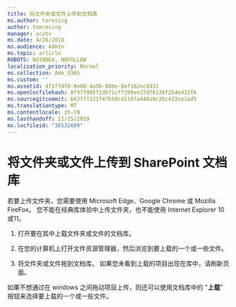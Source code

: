 ```yaml
---
title: 将文件夹或文件上传到文档库
ms.author: toresing
author: tomresing
manager: scotv
ms.date: 4/26/2018
ms.audience: Admin
ms.topic: article
ROBOTS: NOINDEX, NOFOLLOW
localization_priority: Normal
ms.collection: Adm_O365
ms.custom: ''
ms.assetid: df1ffdf0-8e08-4a56-880e-8ef162ec8431
ms.openlocfilehash: 8f97f905f2db71cff299ee27d78138f254ed32f6
ms.sourcegitcommit: b43f77221f47b50c41197a448a9c26c423ce1ad5
ms.translationtype: MT
ms.contentlocale: zh-CN
ms.lasthandoff: 11/15/2019
ms.locfileid: "36532609"
---
```

# <a name="upload-a-folder-or-files-to-a-sharepoint-document-library"></a>将文件夹或文件上传到 SharePoint 文档库

若要上传文件夹，您需要使用 Microsoft Edge、Google Chrome 或 Mozilla FireFox。 您不能在经典库体验中上传文件夹，也不能使用 Internet Explorer 10 或11。
  
1. 打开要在其中上载文件夹或文件的文档库。
    
2. 在您的计算机上打开文件资源管理器，然后浏览到要上载的一个或一些文件。
    
3. 将文件夹或文件拖到文档库。 如果您未看到上载的项目出现在库中，请刷新页面。 
    
如果不想通过在 windows 之间拖动项目上传，则还可以使用文档库中的 "**上载**" 按钮来选择要上载的一个或一些文件。 
  

